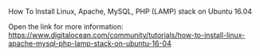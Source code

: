 How To Install Linux, Apache, MySQL, PHP (LAMP) stack on Ubuntu 16.04 


Open the link for more information: https://www.digitalocean.com/community/tutorials/how-to-install-linux-apache-mysql-php-lamp-stack-on-ubuntu-16-04



